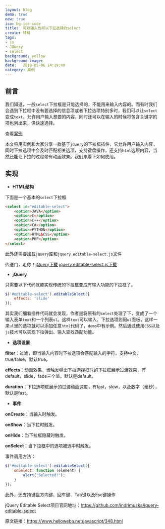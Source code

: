 ```yaml
---
layout: blog
demo: true
new: true
ico: bg-ico-code
title:  可以输入也可以下拉选择的select
create: 转载
tags:
- js
- JQuery
- select
background: yellow
background-image: 
date:   2018-05-06 14:19:00
category: 案例
---
```



## 前言

我们知道，一般``select``下拉框是只能选择的，不能用来输入内容的。而有时我们会遇到下拉框中没有要选择的信息项或者下拉选项特别多时，我们可以让``select``变成``text``，允许用户输入想要的内容，同时还可以在输入的时候将包含关键字的项也列出来，供快速选择。

查看<a href="https://hangforfreedom.github.io/some-cases/demo-2/demo.html" target="_blank">案例</a>

本文将用实例和大家分享一款基于``jQuery``的下拉框插件，它允许用户输入内容，同时下拉选项中会及时匹配相关选项，支持键盘操作，还支持``html``选项内容，当然还能让下拉的过程带有动画效果。我们来看下如何使用。  


## 实现  

 * <b>HTML结构</b>

下面是一个基本的``select``下拉框

```html
<select id="editable-select">
    <option>JAVA</option>
    <option>C</option>
    <option>C++</option>
    <option>C#</option>
    <option>PYTHON</option>
    <option>HTML&CSS</option>
    <option>PHP</option>
</select>
```

此外还需要加载``jQuery``库和``jquery.editable-select.js``文件  

传送门，走你！<a href="https://hangforfreedom.github.io/some-cases/demo-2/js/jquery-3.2.1.min.js" download="">jQuery下载</a>  <a href="https://hangforfreedom.github.io/some-cases/demo-2/js/jquery-editable-select.min.js">jquery.editable-select.js下载</a>  

 * <b>jQuery</b>

只需要以下代码就能实现传统的下拉框变成有输入功能的下拉框了。

```js
$('#editable-select').editableSelect({
    effects: 'slide'
});
```

其实我们细看插件代码就会发现，作者是将原有的``select``处理了下，变成了一个输入表单``text``和一个列表``ul``。这样``text``可以输入，下拉选项则用``ul``面板，这样一来``ul``里的选项就可以添加任意``html``代码了，``demo``中有示例。然后通过使用``CSS``以及``js``技术可以实现下拉弹出、输入查找匹配功能。  

 * <b>选项设置</b>

<b>filter</b>：过滤，即当输入内容时下拉选项会匹配输入的字符，支持中文，true/false，默认true。  

<b>effects</b>：动画效果，当触发弹出下拉选择框时的下拉框展示过渡效果，有default，slide，fade三个值，默认是default。  

<b>duration</b>：下拉选项框展示的过渡动画速度，有fast，slow，以及数字（毫秒），默认是fast。  

 * <b>事件</b>

<b>onCreate</b>：当输入时触发。  

<b>onShow</b>：当下拉时触发。  

<b>onHide</b>：当下拉框隐藏时触发。  

<b>onSelect</b>：当下拉框中的选项被选中时触发。  

事件调用方法：  

```js
$('#editable-select').editableSelect({
    onSelect: function (element) {
        alert("Selected!");
    }
});
```

此外，还支持键盘方向键、回车键、Tab键以及Esc键操作

jQuery Editable Select项目官网地址：<a href="https://github.com/indrimuska/jquery-editable-select" target="_blank">https://github.com/indrimuska/jquery-editable-select</a>  

原文链接：https://www.helloweba.net/javascript/348.html